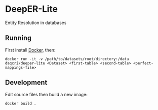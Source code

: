 # DeepER-Lite
Entity Resolution in databases

## Running

First install [Docker](https://www.docker.com/), then:

    docker run -it -v /path/to/datasets/root/directory:/data daqcri/deeper-lite <Dataset> <first-table> <second-table> <perfect-mappings-file>

## Development

Edit source files then build a new image:

    docker build .

